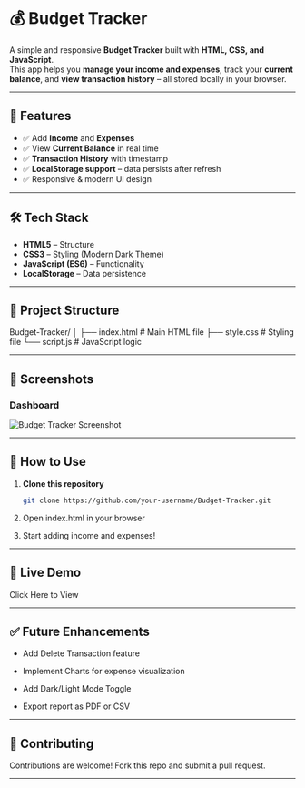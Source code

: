 # 💰 Budget Tracker

A simple and responsive **Budget Tracker** built with **HTML, CSS, and JavaScript**.  
This app helps you **manage your income and expenses**, track your **current balance**, and **view transaction history** – all stored locally in your browser.

---

## 🚀 Features
- ✅ Add **Income** and **Expenses**
- ✅ View **Current Balance** in real time
- ✅ **Transaction History** with timestamp
- ✅ **LocalStorage support** – data persists after refresh
- ✅ Responsive & modern UI design

---

## 🛠 Tech Stack
- **HTML5** – Structure
- **CSS3** – Styling (Modern Dark Theme)
- **JavaScript (ES6)** – Functionality
- **LocalStorage** – Data persistence

---

## 📂 Project Structure
Budget-Tracker/
│
├── index.html # Main HTML file
├── style.css # Styling file
└── script.js # JavaScript logic


---

## 📸 Screenshots
### **Dashboard**
![Budget Tracker Screenshot](https://via.placeholder.com/800x400?text=Budget+Tracker+App)

---

## 🔧 How to Use
1. **Clone this repository**  
   ```bash
   git clone https://github.com/your-username/Budget-Tracker.git

2. Open index.html in your browser

3. Start adding income and expenses!

---

## 🌟 Live Demo

Click Here to View
 <!-- Replace # with your live link (GitHub Pages or Netlify) -->

---

## ✅ Future Enhancements

- Add Delete Transaction feature

- Implement Charts for expense visualization

- Add Dark/Light Mode Toggle

- Export report as PDF or CSV

---

## 🤝 Contributing

Contributions are welcome! Fork this repo and submit a pull request.

---
